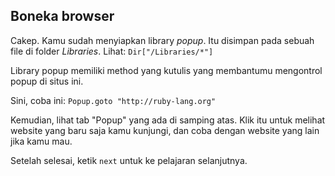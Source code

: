 ## Boneka browser

Cakep. Kamu sudah menyiapkan library *popup*. Itu disimpan pada sebuah file di folder *Libraries*. Lihat: `Dir["/Libraries/*"]`

Library popup memiliki method yang kutulis yang membantumu mengontrol popup di situs ini.

Sini, coba ini: `Popup.goto "http://ruby-lang.org"`

Kemudian, lihat tab "Popup" yang ada di samping atas. Klik itu untuk melihat website yang baru saja kamu kunjungi, dan coba dengan website yang lain jika kamu mau.

Setelah selesai, ketik `next` untuk ke pelajaran selanjutnya.